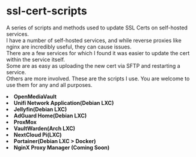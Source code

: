 # ssl-cert-scripts
A series of scripts and methods used to update SSL Certs on self-hosted services.
<br>
I have a number of self-hosted services, and while reverse proxies like nginx are incredibly useful, they can cause issues.
<br>
There are a few services for which I found it was easier to update the cert within the service itself.
<br>
Some are as easy as uploading the new cert via SFTP and restarting a service.
<br>
Others are more involved. These are the scripts I use. You are welcome to use them for any and all purposes.
<br>
<li><strong>OpenMediaVault</strong></li>
<li><strong>Unifi Network Application(Debian LXC)</strong></li>
<li><strong>Jellyfin(Debian LXC)</strong></li>
<li><strong>AdGuard Home(Debian LXC)</strong></li>
<li><strong>ProxMox</strong></li>
<li><strong>VaultWarden(Arch LXC)</strong></li>
<li><strong>NextCloud Pi(LXC)</strong></li>
<li><strong>Portainer(Debian LXC > Docker)</strong></li>
<li><strong>NginX Proxy Manager (Coming Soon)</strong></li>
<br><br>

